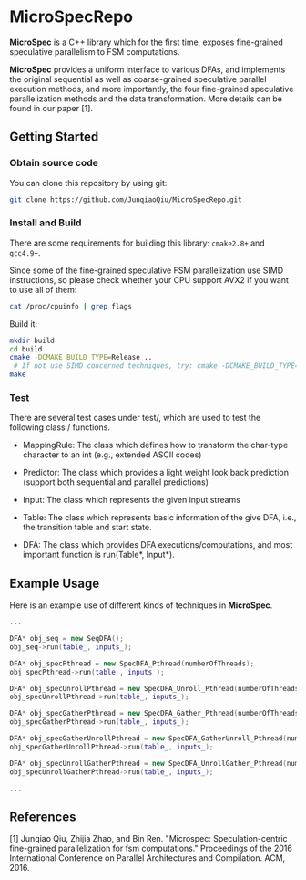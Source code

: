 # MicroSpecRepo

**MicroSpec** is a C++ library which for the first time, exposes fine-grained speculative parallelism to FSM computations. 

**MicroSpec** provides a uniform interface to various DFAs, and implements the original sequential as well as coarse-grained speculative parallel execution methods, and more importantly, the four fine-grained speculative parallelization methods and the data transformation. More details can be found in our paper [1]. 

## Getting Started

### Obtain source code

You can clone this repository by using git:

```sh
git clone https://github.com/JunqiaoQiu/MicroSpecRepo.git
```

### Install and Build

There are some requirements for building this library: `cmake2.8+` and `gcc4.9+`. 

Since some of the fine-grained speculative FSM parallelization use SIMD instructions, so please check whether your CPU support AVX2 if you want to use all of them:
```sh
cat /proc/cpuinfo | grep flags
```

Build it:

```sh
mkdir build
cd build
cmake -DCMAKE_BUILD_TYPE=Release .. 
 # If not use SIMD concerned techniques, try: cmake -DCMAKE_BUILD_TYPE=Release -DAVX2_SUPPORT:BOOL=OFF  ..
make 
```
### Test

There are several test cases under test/, which are used to test the following class / functions.

- MappingRule: The class which defines how to transform the char-type character to an int (e.g., extended ASCII codes)

- Predictor: The class which provides a light weight look back prediction (support both sequential and parallel predictions)

- Input: The class which represents the given input streams

- Table: The class which represents basic information of the give DFA, i.e., the transition table and start state.

- DFA: The class which provides DFA executions/computations, and most important function is run(Table\*, Input\*). 

## Example Usage
Here is an example use of different kinds of techniques in **MicroSpec**. 

```cpp
...

DFA* obj_seq = new SeqDFA();
obj_seq->run(table_, inputs_);

DFA* obj_specPthread = new SpecDFA_Pthread(numberOfThreads);
obj_specPthread->run(table_, inputs_);

DFA* obj_specUnrollPthread = new SpecDFA_Unroll_Pthread(numberOfThreads);
obj_specUnrollPthread->run(table_, inputs_);

DFA* obj_specGatherPthread = new SpecDFA_Gather_Pthread(numberOfThreads);
obj_specGatherPthread->run(table_, inputs_);

DFA* obj_specGatherUnrollPthread = new SpecDFA_GatherUnroll_Pthread(numberOfThreads);
obj_specGatherUnrollPthread->run(table_, inputs_);

DFA* obj_specUnrollGatherPthread = new SpecDFA_UnrollGather_Pthread(numberOfThreads);
obj_specUnrollGatherPthread->run(table_, inputs_);

...

```

## References
[1] Junqiao Qiu, Zhijia Zhao, and Bin Ren. "Microspec: Speculation-centric fine-grained parallelization for fsm computations." Proceedings of the 2016 International Conference on Parallel Architectures and Compilation. ACM, 2016.

